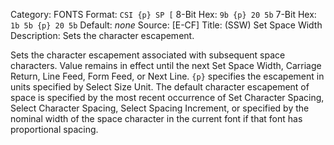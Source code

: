 Category: FONTS
Format: `CSI {p} SP [`
8-Bit Hex: `9b {p} 20 5b`
7-Bit Hex: `1b 5b {p} 20 5b`
Default: *none*
Source: [E-CF]
Title: (SSW) Set Space Width
Description: Sets the character escapement.

Sets the character escapement associated with subsequent space characters. Value remains in effect until the next Set Space Width, Carriage Return, Line Feed, Form Feed, or Next Line. `{p}` specifies the escapement in units specified by Select Size Unit. The default character escapement of space is specified by the most recent occurrence of Set Character Spacing, Select Character Spacing, Select Spacing Increment, or specified by the nominal width of the space character in the current font if that font has proportional spacing.
